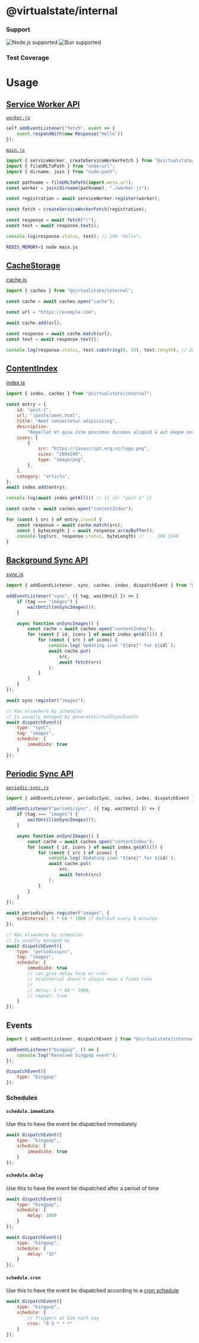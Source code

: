 # @virtualstate/internal 

[//]: # (badges)

### Support

 ![Node.js supported](https://img.shields.io/badge/node-%3E%3D18.7.0-blue) ![Bun supported](https://img.shields.io/badge/bun-%3E%3D1.0.2-blue) 

### Test Coverage



[//]: # (badges)

# Usage

## [Service Worker API](https://developer.mozilla.org/en-US/docs/Web/API/Service_Worker_API)

[`worker.js`](src/tests/readme/worker/worker.js)
```javascript
self.addEventListener("fetch", event => {
    event.respondWith(new Response("Hello"))
});
```

[`main.js`](src/tests/readme/worker/main.js)
```javascript
import { serviceWorker, createServiceWorkerFetch } from "@virtualstate/internal";
import { fileURLToPath } from "node:url";
import { dirname, join } from "node:path";

const pathname = fileURLToPath(import.meta.url);
const worker = join(dirname(pathname), "./worker.js");

const registration = await serviceWorker.register(worker);

const fetch = createServiceWorkerFetch(registration);

const response = await fetch("/");
const text = await response.text();

console.log(response.status, text); // 200 "Hello";
```

```bash
REDIS_MEMORY=1 node main.js
```

## [CacheStorage](https://developer.mozilla.org/en-US/docs/Web/API/CacheStorage)

[cache.js](./src/tests/readme/cache/cache.js)
```javascript
import { caches } from "@virtualstate/internal";

const cache = await caches.open("cache");

const url = "https://example.com";

await cache.add(url);

const response = await cache.match(url);
const text = await response.text();

console.log(response.status, text.substring(0, 15), text.length); // 200 "<!doctype html>" 1256;
```

## [ContentIndex](https://developer.mozilla.org/en-US/docs/Web/API/ContentIndex)

[index.js]()
```javascript
import { index, caches } from "@virtualstate/internal";

const entry = {
    id: "post-1",
    url: "/posts/amet.html",
    title: "Amet consectetur adipisicing",
    description:
        "Repellat et quia iste possimus ducimus aliquid a aut eaque nostrum.",
    icons: [
        {
            src: "https://javascript.org.nz/logo.png",
            sizes: "200x200",
            type: "image/png",
        },
    ],
    category: "article",
};
await index.add(entry);

console.log(await index.getAll()) // [{ id: "post-1" }]

const cache = await caches.open("contentIndex");

for (const { src } of entry.icons) {
    const response = await cache.match(src);
    const { byteLength } = await response.arrayBuffer();
    console.log(src, response.status, byteLength) // ... 200 5348
}
```

## [Background Sync API](https://developer.mozilla.org/en-US/docs/Web/API/Background_Synchronization_API)

[sync.js](src/tests/readme/sync/sync.js)
```javascript
import { addEventListener, sync, caches, index, dispatchEvent } from "@virtualstate/internal";

addEventListener("sync", ({ tag, waitUntil }) => {
    if (tag === "images") {
        waitUntil(onSyncImages());
    }

    async function onSyncImages() {
        const cache = await caches.open("contentIndex");
        for (const { id, icons } of await index.getAll()) {
            for (const { src } of icons) {
                console.log(`Updating icon "${src}" for ${id}`);
                await cache.put(
                    src,
                    await fetch(src)
                );
            }
        }
    }
});

await sync.register("images");

// Ran elsewhere by scheduler
// Is usually managed by generateVirtualSyncEvents 
await dispatchEvent({
    type: "sync",
    tag: "images",
    schedule: {
        immediate: true
    }
});
```

## [Periodic Sync API](https://developer.mozilla.org/en-US/docs/Web/API/Web_Periodic_Background_Synchronization_API)

[`periodic-sync.js`](src/tests/readme/periodic-sync/periodic-sync.js)
```javascript
import { addEventListener, periodicSync, caches, index, dispatchEvent } from "@virtualstate/internal";

addEventListener("periodicsync", ({ tag, waitUntil }) => {
    if (tag === "images") {
        waitUntil(onSyncImages());
    }

    async function onSyncImages() {
        const cache = await caches.open("contentIndex");
        for (const { id, icons } of await index.getAll()) {
            for (const { src } of icons) {
                console.log(`Updating icon "${src}" for ${id}`);
                await cache.put(
                    src,
                    await fetch(src)
                );
            }
        }
    }
});

await periodicSync.register("images", {
    minInterval: 5 * 60 * 1000 // Refresh every 5 minutes
});

// Ran elsewhere by scheduler
// Is usually managed by
await dispatchEvent({
    type: "periodicsync",
    tag: "images",
    schedule: {
        immediate: true
        // can give delay here or cron
        // minInterval doesn't always mean a fixed rate
        //
        // delay: 5 * 60 * 1000,
        // repeat: true
    }
});
```

## Events

```javascript
import { addEventListener, dispatchEvent } from "@virtualstate/internal";

addEventListener("bingpop", () => {
    console.log("Received bingpop event");
});

dispatchEvent({
    type: "bingpop"
});
```

### Schedules

#### `schedule.immediate`

Use this to have the event be dispatched immediately

```javascript
await dispatchEvent({
    type: "bingpop",
    schedule: {
        immediate: true
    }
});
```

#### `schedule.delay`

Use this to have the event be dispatched after a period of time

```javascript
await dispatchEvent({
    type: "bingpop",
    schedule: {
        delay: 1000
    }
});
```

```javascript
await dispatchEvent({
    type: "bingpop",
    schedule: {
        delay: "1h"
    }
});
```

#### `schedule.cron`

Use this to have the event be dispatched according to a [cron schedule](https://crontab.guru/)

```javascript
await dispatchEvent({
    type: "bingpop",
    schedule: {
        // Triggers at 5am each day
        cron: "0 5 * * *"
    }
});
```